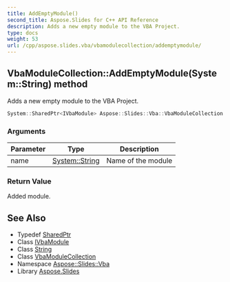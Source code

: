 ```yaml
---
title: AddEmptyModule()
second_title: Aspose.Slides for C++ API Reference
description: Adds a new empty module to the VBA Project.
type: docs
weight: 53
url: /cpp/aspose.slides.vba/vbamodulecollection/addemptymodule/
---
```

## VbaModuleCollection::AddEmptyModule(System::String) method


Adds a new empty module to the VBA Project.

```cpp
System::SharedPtr<IVbaModule> Aspose::Slides::Vba::VbaModuleCollection::AddEmptyModule(System::String name) override
```


### Arguments

| Parameter | Type | Description |
| --- | --- | --- |
| name | [System::String](../../../system/string/) | Name of the module |

### Return Value

Added module.

## See Also

* Typedef [SharedPtr](../../system/sharedptr/)
* Class [IVbaModule](../ivbamodule/)
* Class [String](../../system/string/)
* Class [VbaModuleCollection](./)
* Namespace [Aspose::Slides::Vba](../)
* Library [Aspose.Slides](../../)